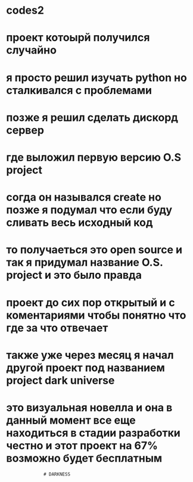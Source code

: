 # codes2
# проект котоырй получился случайно
# я просто решил изучать python но сталкивался с проблемами 
# позже я решил сделать дискорд сервер
# где выложил первую версию O.S project 
# согда он назывался creatе но позже я подумал что если буду сливать весь исходный код
# то получаеться это open source и так я придумал название O.S. project и это было правда 
# проект до сих пор открытый и с коментариями чтобы понятно что где за что отвечает
# также уже через месяц я начал другой проект под названием project dark universe
# это визуальная новелла и она в данный момент все еще находиться в стадии разработки честно и этот проект на 67% возможно будет бесплатным
                  # DARKNESS
